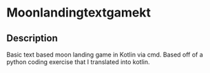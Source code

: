 # Moonlandingtextgamekt
## Description
Basic text based moon landing game in Kotlin via cmd. Based off of a python coding exercise that I translated into kotlin.
